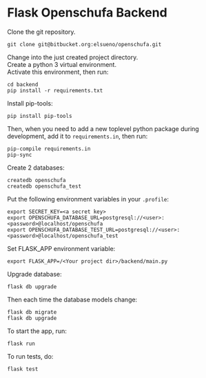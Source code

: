 # Flask Openschufa Backend

Clone the git repository.
```
git clone git@bitbucket.org:elsueno/openschufa.git
```
Change into the just created project directory.  
Create a python 3 virtual environment.  
Activate this environment, then run:
```
cd backend
pip install -r requirements.txt
```
Install pip-tools:
```
pip install pip-tools
```
Then, when you need to add a new toplevel python package during development, 
add it to `requirements.in`, then run:
```
pip-compile requirements.in
pip-sync
```
Create 2 databases:
```
createdb openschufa
createdb openschufa_test
```
Put the following environment variables in your `.profile`:
```
export SECRET_KEY=<a secret key>
export OPENSCHUFA_DATABASE_URL=postgresql://<user>:<password>@localhost/openschufa
export OPENSCHUFA_DATABASE_TEST_URL=postgresql://<user>:<password>@localhost/openschufa_test
```
Set FLASK_APP environment variable:
```
export FLASK_APP=/<Your project dir>/backend/main.py
```
Upgrade database:
```
flask db upgrade
```
Then each time the database models change:
```
flask db migrate
flask db upgrade
```
To start the app, run:
```
flask run
```
To run tests, do:
```
flask test
```